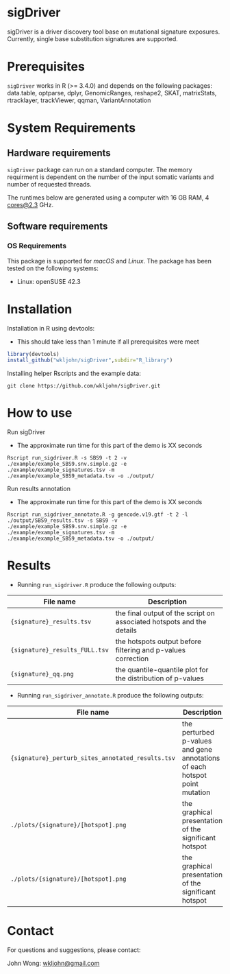 # sigDriver
sigDriver is a driver discovery tool base on mutational signature exposures. Currently,  single base substitution signatures are supported.

# Prerequisites
`sigDriver` works in R (>= 3.4.0) and depends on the following packages: data.table, optparse, dplyr, GenomicRanges, reshape2, SKAT, matrixStats, rtracklayer, trackViewer, qqman, VariantAnnotation


# System Requirements
## Hardware requirements
`sigDriver` package can run on a standard computer. The memory requirment is dependent on the number of the input somatic variants and number of requested threads.

The runtimes below are generated using a computer with 16 GB RAM, 4 cores@2.3 GHz.


## Software requirements
### OS Requirements
This package is supported for *macOS* and *Linux*. The package has been tested on the following systems:
+ Linux: openSUSE 42.3


# Installation
Installation in R using devtools:
+ This should take less than 1 minute if all prerequisites were meet
```R
library(devtools)
install_github("wkljohn/sigDriver",subdir="R_library")
```

Installing helper Rscripts and the example data: 
```console
git clone https://github.com/wkljohn/sigDriver.git
```

# How to use
Run sigDriver
+ The approximate run time for this part of the demo is XX seconds
```console
Rscript run_sigdriver.R -s SBS9 -t 2 -v ./example/example_SBS9.snv.simple.gz -e ./example/example_signatures.tsv -m ./example/example_SBS9_metadata.tsv -o ./output/
```

Run results annotation
+ The approximate run time for this part of the demo is XX seconds
```console
Rscript run_sigdriver_annotate.R -g gencode.v19.gtf -t 2 -l ./output/SBS9_results.tsv -s SBS9 -v ./example/example_SBS9.snv.simple.gz -e ./example/example_signatures.tsv -m ./example/example_SBS9_metadata.tsv -o ./output/
```

# Results
+ Running `run_sigdriver.R` produce the following outputs:

| File name | Description |
| --------- | ----------- |
| `{signature}_results.tsv` | the final output of the script on associated hotspots and the details |
| `{signature}_results_FULL.tsv` | the hotspots output before filtering and p-values correction
| `{signature}_qq.png` | the quantile-quantile plot for the distribution of p-values


+ Running `run_sigdriver_annotate.R` produce the following outputs:

| File name | Description |
| --------- | ----------- |
| `{signature}_perturb_sites_annotated_results.tsv` | the perturbed p-values and gene annotations of each hotspot point mutation |
| `./plots/{signature}/[hotspot].png` | the graphical presentation of the significant hotspot |
| `./plots/{signature}/[hotspot].png` | the graphical presentation of the significant hotspot |

# Contact
For questions and suggestions, please contact:

John Wong: wkljohn@gmail.com

